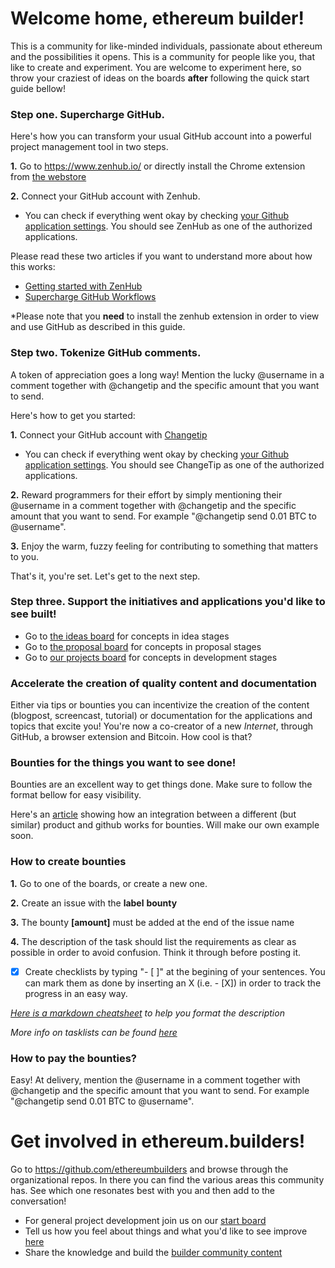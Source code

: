 Welcome home, ethereum builder!
=====
This is a community for like-minded individuals, passionate about ethereum and the possibilities it opens. This is a community for people like you, that like to create and experiment. You are welcome to experiment here, so throw your craziest of ideas on the boards __after__ following the quick start guide bellow!

### Step one. Supercharge GitHub.

Here's how you can transform your usual GitHub account into a powerful project management tool in two steps.

**1.** Go to https://www.zenhub.io/ or directly install the Chrome extension from [the webstore](https://chrome.google.com/webstore/detail/zenhub-for-github/ogcgkffhplmphkaahpmffcafajaocjbd)

**2.** Connect your GitHub account with Zenhub. 
* You can check if everything went okay by checking [your Github application settings](https://github.com/settings/applications). You should see ZenHub as one of the authorized applications.

Please read these two articles if you want to understand more about how this works:
* [Getting started with ZenHub](https://www.zenhub.io/blog/getting-started-with-zenhub/)
* [Supercharge GitHub Workflows](https://www.zenhub.io/blog/supercharge-github-workflows-introducing-zenhub-part-i/)

*Please note that you __need__ to install the zenhub extension in order to view and use GitHub as described in this guide. 

### Step two. Tokenize GitHub comments.

A token of appreciation goes a long way! Mention the lucky @username in a comment together with @changetip and the specific amount that you want to send.

Here's how to get you started:

**1.** Connect your GitHub account with [Changetip](https://www.changetip.com/tip-online/github)

* You can check if everything went okay by checking [your Github application settings](https://github.com/settings/applications). You should see ChangeTip as one of the authorized applications.

**2.** Reward programmers for their effort by simply mentioning their @username in a comment together with @changetip and the specific amount that you want to send. For example "@changetip send 0.01 BTC to @username".

**3.** Enjoy the warm, fuzzy feeling for contributing to something that matters to you.


That's it, you're set. Let's get to the next step.

### Step three. Support the initiatives and applications you'd like to see built!

* Go to [the ideas board](https://github.com/ethereumbuilders/ideas#boards "ethereum.builders/ideas") for concepts in idea stages
* Go to [the proposal board](https://github.com/ethereumbuilders/proposals#boards "ethereum.builders/proposals") for concepts in proposal stages
* Go to [our projects board](https://github.com/ethereumbuilders/projects#boards "ethereum.builders/projects") for concepts in development stages


### Accelerate the creation of **quality** content and documentation

Either via tips or bounties you can incentivize the creation of the content (blogpost, screencast, tutorial) or documentation for the applications and topics that excite you! You're now a co-creator of a new _Internet_, through GitHub, a browser extension and Bitcoin. How cool is that? 

### Bounties for the things you want to see done! 

Bounties are an excellent way to get things done. Make sure to follow the format bellow for easy visibility. 

Here's an [article](http://blog.bountysource.com/post/89776164469/waffle-bountysource-attracting-open-source-community ) showing how an integration between a different (but similar) product and github works for bounties. Will make our own example soon.

### How to create bounties

**1.** Go to one of the boards, or create a new one. 

**2.** Create an issue with the **label** __bounty__  

**3.** The bounty __[amount]__ must be added at the end of the issue name

**4.** The description of the task should list the requirements as clear as possible in order to avoid confusion. Think it through before posting it. 

- [x] Create checklists by typing "- [ ]" at the begining of your sentences. You can mark them as done by inserting an X (i.e. - [X]) in order to track the progress in an easy way. 

*[Here is a markdown cheatsheet](https://github.com/adam-p/markdown-here/wiki/Markdown-Cheatsheet) to help you format the description*

*More info on tasklists can be found [here](https://github.com/blog/1375%0A-task-lists-in-gfm-issues-pulls-comments)*

### How to pay the bounties?

Easy! At delivery, mention the @username in a comment together with @changetip and the specific amount that you want to send. For example "@changetip send 0.01 BTC to @username".

# Get involved in ethereum.builders!

Go to https://github.com/ethereumbuilders and browse through the organizational repos. In there you can find the various areas this community has. See which one resonates best with you and then add to the conversation! 

* For general project development join us on our [start board](https://github.com/ethereumbuilders/start#boards) 
* Tell us how you feel about things and what you'd like to see improve [here](https://github.com/ethereumbuilders/feedback/#boards)
* Share the knowledge and build the [builder community content](https://github.com/ethereumbuilders/education/#boards)
